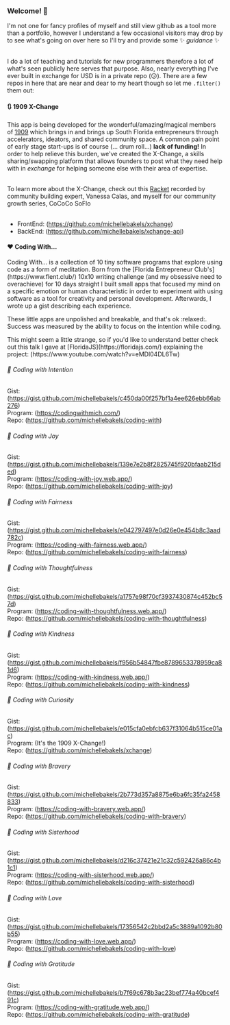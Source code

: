 ### Welcome! 👋

I'm not one for fancy profiles of myself and still view github as a tool more than a portfolio, however I understand a few occasional visitors may drop by to see what's going on over here so I'll try and provide some :sparkles: _guidance_ :sparkles: <br><br>

I do a lot of teaching and tutorials for new programmers therefore a lot of what's seen publicly here serves that purpose. Also, nearly everything I've ever built in exchange for USD is in a private repo (:confused:). There are a few repos in here that are near and dear to my heart though so let me `.filter()` them out:

#### :arrows_clockwise: 1909 X-Change
This app is being developed for the wonderful/amazing/magical members of [1909](https://weare1909.org/) which brings in and brings up South Florida entrepreneurs through accelerators, ideators, and shared community space. A common pain point of early stage start-ups is of course (... drum roll...) **lack of funding!** In order to help relieve this burden, we've created the X-Change, a skills sharing/swapping platform that allows founders to post what they need help with in _exchange_ for helping someone else with their area of expertise.<br><br>

To learn more about the X-Change, check out this [Racket](https://racket.com/cococo_soflo/rnae8) recorded by community building expert, Vanessa Calas, and myself for our community growth series, CoCoCo SoFlo <br><br>

- FrontEnd: (https://github.com/michellebakels/xchange)
- BackEnd: (https://github.com/michellebakels/xchange-api)

#### :heart: Coding With...
<p>Coding With... is a collection of 10 tiny software programs that explore using code as a form of meditation. Born from the [Florida Entrepreneur Club's](https://www.flent.club/) 10x10 writing challenge (and my obsessive need to overachieve) for 10 days straight I built small apps that focused my mind on a specific emotion or human characteristic in order to experiment with using software as a tool for creativity and personal development. Afterwards, I wrote up a gist describing each experience.</p>

<p>These little apps are unpolished and breakable, and that's ok :relaxed:. Success was measured by the ability to focus on the intention while coding.</p>
<p>This might seem a little strange, so if you'd like to understand better check out this talk I gave at [FloridaJS](https://floridajs.com/) explaining the project: (https://www.youtube.com/watch?v=eMDl04DL6Tw)</p>

###### :snail: Coding with Intention
Gist: (https://gist.github.com/michellebakels/c450da00f257bf1a4ee626ebb66ab276)<br>
Program: (https://codingwithmich.com/)<br>
Repo: (https://github.com/michellebakels/coding-with)<br>

###### :sunflower: Coding with Joy
Gist: (https://gist.github.com/michellebakels/139e7e2b8f2825745f920bfaab215ded)<br>
Program: (https://coding-with-joy.web.app/)<br>
Repo: (https://github.com/michellebakels/coding-with-joy)<br>

###### :key: Coding with Fairness
Gist: (https://gist.github.com/michellebakels/e042797497e0d26e0e454b8c3aad782c)<br>
Program: (https://coding-with-fairness.web.app/)<br>
Repo: (https://github.com/michellebakels/coding-with-fairness)<br>

###### :cookie: Coding with Thoughtfulness
Gist: (https://gist.github.com/michellebakels/a1757e98f70cf3937430874c452bc57d)<br>
Program: (https://coding-with-thoughtfulness.web.app/)<br>
Repo: (https://github.com/michellebakels/coding-with-thoughtfulness)<br>

###### :sparkling_heart: Coding with Kindness
Gist: (https://gist.github.com/michellebakels/f956b54847fbe8789653378959ca81d6)<br>
Program: (https://coding-with-kindness.web.app/)<br>
Repo: (https://github.com/michellebakels/coding-with-kindness)<br>

###### :dizzy: Coding with Curiosity
Gist: (https://gist.github.com/michellebakels/e015cfa0ebfcb637f31064b515ce01ac)<br>
Program: (It's the 1909 X-Change!)<br>
Repo: (https://github.com/michellebakels/xchange)<br>

###### :crown: Coding with Bravery
Gist: (https://gist.github.com/michellebakels/2b773d357a8875e6ba6fc35fa2458833)<br>
Program: (https://coding-with-bravery.web.app/)<br>
Repo: (https://github.com/michellebakels/coding-with-bravery)<br>

###### :dancers: Coding with Sisterhood
Gist: (https://gist.github.com/michellebakels/d216c37421e21c32c592426a86c4b1c1)<br>
Program: (https://coding-with-sisterhood.web.app/)<br>
Repo: (https://github.com/michellebakels/coding-with-sisterhood)<br>

###### :love_letter: Coding with Love
Gist: (https://gist.github.com/michellebakels/17356542c2bbd2a5c3889a1092b80b55)<br>
Program: (https://coding-with-love.web.app/)<br>
Repo: (https://github.com/michellebakels/coding-with-love)<br>

###### :pray: Coding with Gratitude
Gist: (https://gist.github.com/michellebakels/b7f69c678b3ac23bef774a40bcef491c)<br>
Program: (https://coding-with-gratitude.web.app/)<br>
Repo: (https://github.com/michellebakels/coding-with-gratitude)<br>
